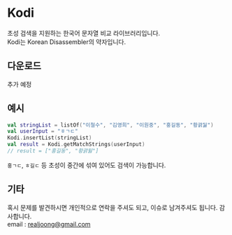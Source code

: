 # Kodi
초성 검색을 지원하는 한국어 문자열 비교 라이브러리입니다.<br>
Kodi는 Korean Disassembler의 약자입니다.

## 다운로드
추가 예정

## 예시
```kotlin
val stringList = listOf("이철수", "김영희", "이원중", "홍길동", "황괅뒳") 
val userInput = "ㅎㄱㄷ" 
Kodi.insertList(stringList)
val result = Kodi.getMatchStrings(userInput)
// result = ["홍길동", "황괅뒳"]
```
`홍ㄱㄷ`, `ㅎ길ㄷ` 등 초성이 중간에 섞여 있어도 검색이 가능합니다.

## 기타
혹시 문제를 발견하시면 개인적으로 연락을 주셔도 되고, 이슈로 남겨주셔도 됩니다.
감사합니다.<br>
email : realjoong@gmail.com
